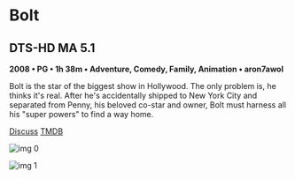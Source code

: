 # Bolt

## DTS-HD MA 5.1

**2008 • PG • 1h 38m • Adventure, Comedy, Family, Animation • aron7awol**

Bolt is the star of the biggest show in Hollywood. The only problem is, he thinks it's real. After he's accidentally shipped to New York City and separated from Penny, his beloved co-star and owner, Bolt must harness all his "super powers" to find a way home.

[Discuss](https://www.avsforum.com/threads/bass-eq-for-filtered-movies.2995212/post-57679340)  [TMDB](13053)

![img 0](https://i.imgur.com/PyIrajs.jpg)

![img 1](https://i.imgur.com/9n3O95r.jpg)

